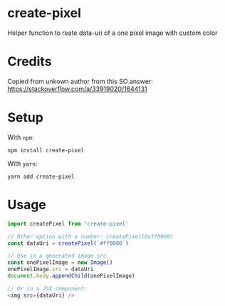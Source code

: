 # create-pixel

Helper function to reate data-uri of a one pixel image with custom color

# Credits

Copied from unkown author from this SO answer: https://stackoverflow.com/a/33919020/1644131

# Setup

With `npm`:

```
npm install create-pixel
```

With `yarn`:

```
yarn add create-pixel
```

# Usage

```js
import createPixel from 'create-pixel'

// Other option with a number: createPixel(0xff0000)
const dataUri = createPixel(`#ff0000`)

// Use in a generated image src:
const onePixelImage = new Image()
onePixelImage.src = dataUri
document.body.appendChild(onePixelImage)

// Or in a JSX component:
<img src={dataUri} />
```
